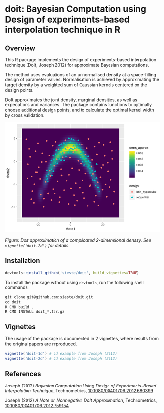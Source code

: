 # doit: Bayesian Computation using Design of experiments-based interpolation technique in R

## Overview

This R package implements the design of experiments-based interpolation
technique (DoIt, Joseph 2012) for approximate Bayesian computations. 

The method uses evaluations of an unnormalised density at a space-filling
design of parameter values. Normalisation is achieved by approximating the
target density by a weighted sum of Gaussian kernels centered on the design
points. 

DoIt approximates the joint density, marginal densities, as well as expecations
and variances. The package contains functions to optimally choose additional
design points, and to calculate the optimal kernel width by cross validation.

![Example plot of 2d DoIt approximation](fig/doit-2d.png)

_Figure: DoIt approximation of a complicated 2-dimensional density. See `vignette('doit-2d')` for details._


## Installation

```r
devtools::install_github('sieste/doit', build_vignettes=TRUE)
```

To install the package without using `devtools`, run the following shell
commands:

```
git clone git@github.com:sieste/doit.git
cd doit
R CMD build .
R CMD INSTALL doit_*.tar.gz
```


## Vignettes

The usage of the package is documented in 2 vignettes, where results from the
original papers are reproduced.

```r
vignette('doit-1d') # 1d example from Joseph (2012)
vignette('doit-2d') # 2d example from Joseph (2012)
```


## References

Joseph (2012) _Bayesian Computation Using Design of Experiments-Based
Interpolation Technique_, Technometrics,
[10.1080/00401706.2012.680399](http://dx.doi.org/10.1080/00401706.2012.680399)

Joseph (2012) _A Note on Nonnegative DoIt Approximation_, Technometrics,
[10.1080/00401706.2012.759154](http://dx.doi.org/10.1080/00401706.2012.759154)



